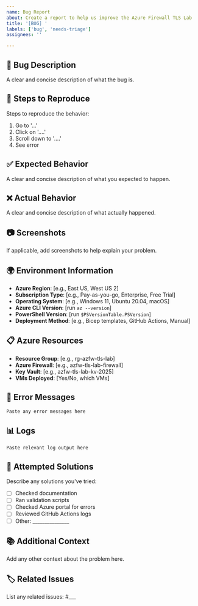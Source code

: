 ```yaml
---
name: Bug Report
about: Create a report to help us improve the Azure Firewall TLS Lab
title: '[BUG] '
labels: ['bug', 'needs-triage']
assignees: ''

---
```


## 🐛 Bug Description
A clear and concise description of what the bug is.

## 🔄 Steps to Reproduce
Steps to reproduce the behavior:
1. Go to '...'
2. Click on '....'
3. Scroll down to '....'
4. See error

## ✅ Expected Behavior
A clear and concise description of what you expected to happen.

## ❌ Actual Behavior
A clear and concise description of what actually happened.

## 📷 Screenshots
If applicable, add screenshots to help explain your problem.

## 🌍 Environment Information
- **Azure Region**: [e.g., East US, West US 2]
- **Subscription Type**: [e.g., Pay-as-you-go, Enterprise, Free Trial]
- **Operating System**: [e.g., Windows 11, Ubuntu 20.04, macOS]
- **Azure CLI Version**: [run `az --version`]
- **PowerShell Version**: [run `$PSVersionTable.PSVersion`]
- **Deployment Method**: [e.g., Bicep templates, GitHub Actions, Manual]

## 📋 Azure Resources
- **Resource Group**: [e.g., rg-azfw-tls-lab]
- **Azure Firewall**: [e.g., azfw-tls-lab-firewall]
- **Key Vault**: [e.g., azfw-tls-lab-kv-2025]
- **VMs Deployed**: [Yes/No, which VMs]

## 📝 Error Messages
```
Paste any error messages here
```

## 📊 Logs
```
Paste relevant log output here
```

## 🔧 Attempted Solutions
Describe any solutions you've tried:
- [ ] Checked documentation
- [ ] Ran validation scripts
- [ ] Checked Azure portal for errors
- [ ] Reviewed GitHub Actions logs
- [ ] Other: _______________

## 📚 Additional Context
Add any other context about the problem here.

## 🏷️ Related Issues
List any related issues: #___
